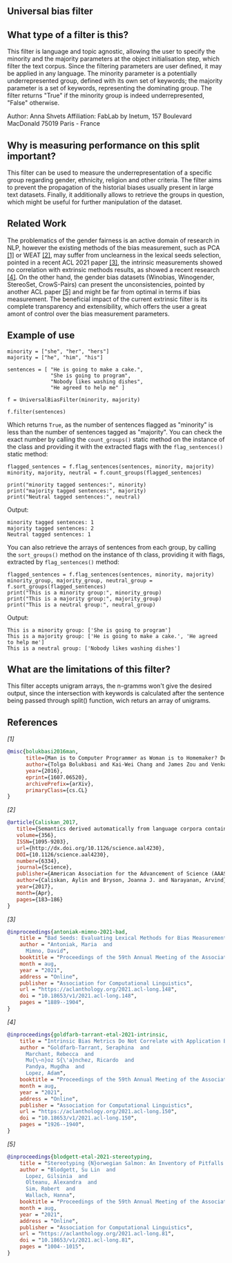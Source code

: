 ## Universal bias filter

## What type of a filter is this?

This filter is language and topic agnostic, allowing the user to specify the minority and the majority parameters at the object initialisation step, which filter the text corpus.
Since the filtering parameters are user defined, it may be applied in any language.
The minority parameter is a potentially underrepresented group, defined with its own set of keywords; the majority parameter is a set of keywords, representing the dominating group.
The filter returns "True" if the minority group is indeed underrepresented, "False" otherwise.

Author: Anna Shvets
Affiliation: 
FabLab by Inetum, 
157 Boulevard MacDonald
75019 Paris - France 

## Why is measuring performance on this split important?
This filter can be used to measure the underrepresentation of a specific group regarding gender, ethnicity, religion and other criteria.
The filter aims to prevent the propagation of the historial biases usually present in large text datasets.
Finally, it additionally allows to retrieve the groups in question, which might be useful for further manipulation of the dataset.

## Related Work
The problematics of the gender fairness is an active domain of research in NLP, however the existing methods of the bias measurement, such as PCA [[1]](https://arxiv.org/abs/1607.06520) or WEAT [[2]](https://arxiv.org/abs/1608.07187), may suffer from unclearness in the lexical seeds selection, pointed in a recent ACL 2021 paper [[3]](https://www.aclanthology.org/2021.acl-long.148), the intrinsic measurements showed no correlation with extrinsic methods results, as showed a recent research [[4]](https://www.aclanthology.org/2021.acl-long.150). On the other hand, the gender bias datasets (Winobias, Winogender, StereoSet, CrowS-Pairs) can present the unconsistencies, pointed by another ACL paper [[5]](https://aclanthology.org/2021.acl-long.81) and might be far from  optimal in terms if bias measurement. 
The beneficial impact of the current extrinsic filter is its complete transparency and extensibility, which offers the user a great amont of control over the bias measurement parameters.


## Example of use
```
minority = ["she", "her", "hers"]
majority = ["he", "him", "his"]

sentences = [ "He is going to make a cake.",
              "She is going to program",
              "Nobody likes washing dishes",
              "He agreed to help me" ]

f = UniversalBiasFilter(minority, majority)

f.filter(sentences)
```
Which returns `True`, as the number of sentences flagged as "minority" is less than the number of sentences tagged as "majority".
You can check the exact number by calling the `count_groups()` static method on the instance of the class and providing it with the extracted flags with the `flag_sentences()` static method:
```
flagged_sentences = f.flag_sentences(sentences, minority, majority)
minority, majority, neutral = f.count_groups(flagged_sentences)

print("minority tagged sentences:", minority)
print("majority tagged sentences:", majority)
print("Neutral tagged sentences:", neutral)
```
Output:
```
minority tagged sentences: 1
majority tagged sentences: 2
Neutral tagged sentences: 1
```
You can also retrieve the arrays of sentences from each group, by calling the `sort_groups()` method on the instance of th class, providing it with flags, extracted by `flag_sentences()` method:
```
flagged_sentences = f.flag_sentences(sentences, minority, majority)
minority_group, majority_group, neutral_group = f.sort_groups(flagged_sentences)
print("This is a minority group:", minority_group)
print("This is a majority group:", majority_group)
print("This is a neutral group:", neutral_group)
```
Output:
```
This is a minority group: ['She is going to program']
This is a majority group: ['He is going to make a cake.', 'He agreed to help me']
This is a neutral group: ['Nobody likes washing dishes']
```

## What are the limitations of this filter?
This filter accepts unigram arrays, the n-gramms won't give the desired output, since the intersection with keywords is calculated after the sentence being passed through split() function, wich returs an array of unigrams.

## References
_[1]_
```bibtex
@misc{bolukbasi2016man,
      title={Man is to Computer Programmer as Woman is to Homemaker? Debiasing Word Embeddings}, 
      author={Tolga Bolukbasi and Kai-Wei Chang and James Zou and Venkatesh Saligrama and Adam Kalai},
      year={2016},
      eprint={1607.06520},
      archivePrefix={arXiv},
      primaryClass={cs.CL}
}
```
_[2]_
```bibtex
@article{Caliskan_2017,
   title={Semantics derived automatically from language corpora contain human-like biases},
   volume={356},
   ISSN={1095-9203},
   url={http://dx.doi.org/10.1126/science.aal4230},
   DOI={10.1126/science.aal4230},
   number={6334},
   journal={Science},
   publisher={American Association for the Advancement of Science (AAAS)},
   author={Caliskan, Aylin and Bryson, Joanna J. and Narayanan, Arvind},
   year={2017},
   month={Apr},
   pages={183–186}
}
```
_[3]_
```bibtex
@inproceedings{antoniak-mimno-2021-bad,
    title = "Bad Seeds: Evaluating Lexical Methods for Bias Measurement",
    author = "Antoniak, Maria  and
      Mimno, David",
    booktitle = "Proceedings of the 59th Annual Meeting of the Association for Computational Linguistics and the 11th International Joint Conference on Natural Language Processing (Volume 1: Long Papers)",
    month = aug,
    year = "2021",
    address = "Online",
    publisher = "Association for Computational Linguistics",
    url = "https://aclanthology.org/2021.acl-long.148",
    doi = "10.18653/v1/2021.acl-long.148",
    pages = "1889--1904",    
}
```
_[4]_
```bibtex
@inproceedings{goldfarb-tarrant-etal-2021-intrinsic,
    title = "Intrinsic Bias Metrics Do Not Correlate with Application Bias",
    author = "Goldfarb-Tarrant, Seraphina  and
      Marchant, Rebecca  and
      Mu{\~n}oz S{\'a}nchez, Ricardo  and
      Pandya, Mugdha  and
      Lopez, Adam",
    booktitle = "Proceedings of the 59th Annual Meeting of the Association for Computational Linguistics and the 11th International Joint Conference on Natural Language Processing (Volume 1: Long Papers)",
    month = aug,
    year = "2021",
    address = "Online",
    publisher = "Association for Computational Linguistics",
    url = "https://aclanthology.org/2021.acl-long.150",
    doi = "10.18653/v1/2021.acl-long.150",
    pages = "1926--1940",   
}
```
_[5]_
```bibtex
@inproceedings{blodgett-etal-2021-stereotyping,
    title = "Stereotyping {N}orwegian Salmon: An Inventory of Pitfalls in Fairness Benchmark Datasets",
    author = "Blodgett, Su Lin  and
      Lopez, Gilsinia  and
      Olteanu, Alexandra  and
      Sim, Robert  and
      Wallach, Hanna",
    booktitle = "Proceedings of the 59th Annual Meeting of the Association for Computational Linguistics and the 11th International Joint Conference on Natural Language Processing (Volume 1: Long Papers)",
    month = aug,
    year = "2021",
    address = "Online",
    publisher = "Association for Computational Linguistics",
    url = "https://aclanthology.org/2021.acl-long.81",
    doi = "10.18653/v1/2021.acl-long.81",
    pages = "1004--1015", 
}
```

